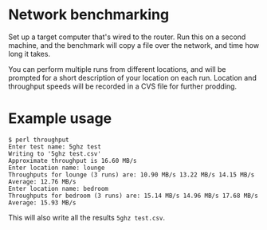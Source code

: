 # Network benchmarking

Set up a target computer that's wired to the router. Run this on a second machine, and the benchmark will copy a file over the network, and time how long it takes.

You can perform multiple runs from different locations, and will be prompted for a short description of your location on each run. Location and throughput speeds will be recorded in a CVS file for further prodding.

# Example usage

	$ perl throughput
	Enter test name: 5ghz test
	Writing to '5ghz test.csv'
	Approximate throughput is 16.60 MB/s
	Enter location name: lounge
	Throughputs for lounge (3 runs) are: 10.90 MB/s 13.22 MB/s 14.15 MB/s
	Average: 12.76 MB/s
	Enter location name: bedroom
	Throughputs for bedroom (3 runs) are: 15.14 MB/s 14.96 MB/s 17.68 MB/s
	Average: 15.93 MB/s
	
This will also write all the results `5ghz test.csv`.
